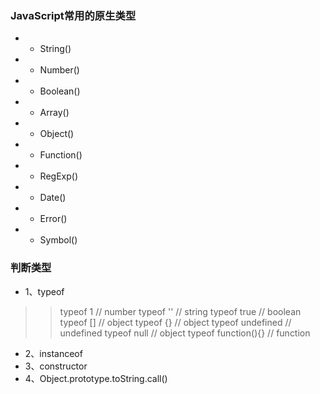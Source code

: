 ### JavaScript常用的原生类型
 * - String()
 * - Number()
 * - Boolean()
 * - Array()
 * - Object()
 * - Function()
 * - RegExp()
 * - Date()
 * - Error()
 * - Symbol()

### 判断类型
 * 1、typeof
  >>typeof 1 // number
  >>typeof '' // string
  >>typeof true // boolean
  >>typeof [] // object
  >>typeof {} // object
  >>typeof undefined // undefined
  >>typeof null // object
  >>typeof function(){} // function
 * 2、instanceof
 * 3、constructor
 * 4、Object.prototype.toString.call()

